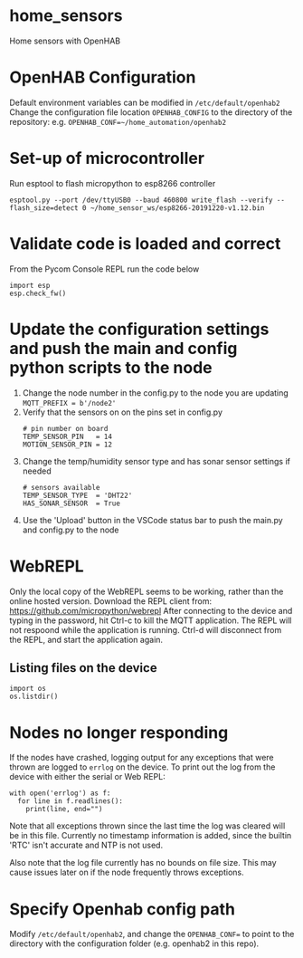 # home_sensors
Home sensors with OpenHAB

# OpenHAB Configuration
Default environment variables can be modified in `/etc/default/openhab2`
Change the configuration file location `OPENHAB_CONFIG` to the directory
of the repository: e.g. `OPENHAB_CONF=~/home_automation/openhab2`

# Set-up of microcontroller
Run esptool to flash micropython to esp8266 controller

`esptool.py --port /dev/ttyUSB0 --baud 460800 write_flash --verify --flash_size=detect 0 ~/home_sensor_ws/esp8266-20191220-v1.12.bin`

# Validate code is loaded and correct
From the Pycom Console REPL run the code below
```
import esp
esp.check_fw()
```

# Update the configuration settings and push the main and config python scripts to the node

1. Change the node number in the config.py to the node you are updating
    `MQTT_PREFIX = b'/node2' `
2. Verify that the sensors on on the pins set in config.py
    ```
    # pin number on board
    TEMP_SENSOR_PIN   = 14
    MOTION_SENSOR_PIN = 12
    ```
3. Change the temp/humidity sensor type and has sonar sensor settings if needed
    ```
    # sensors available
    TEMP_SENSOR_TYPE  = 'DHT22'
    HAS_SONAR_SENSOR  = True
    ```
4. Use the 'Upload' button in the VSCode status bar to push the main.py and config.py to the node

# WebREPL
Only the local copy of the WebREPL seems to be working, rather than the online hosted version.  Download
the REPL client from: https://github.com/micropython/webrepl
After connecting to the device and typing in the password, hit Ctrl-c to kill the MQTT application. The
REPL will not respoond while the application is running. Ctrl-d will disconnect from the REPL, and start the
application again.

## Listing files on the device
```
import os
os.listdir()
```

# Nodes no longer responding
If the nodes have crashed, logging output for any exceptions that were thrown are logged to `errlog` on the device.
To print out the log from the device with either the serial or Web REPL:
```
with open('errlog') as f:
  for line in f.readlines():
    print(line, end="")
```
Note that all exceptions thrown since the last time the log was cleared will be in this file. Currently no timestamp
information is added, since the builtin 'RTC' isn't accurate and NTP is not used.

Also note that the log file currently has no bounds on file size. This may cause issues later on if the node frequently throws exceptions.

# Specify Openhab config path
Modify `/etc/default/openhab2`, and change the `OPENHAB_CONF=` to point to the directory with the configuration folder (e.g. openhab2 in this repo).

